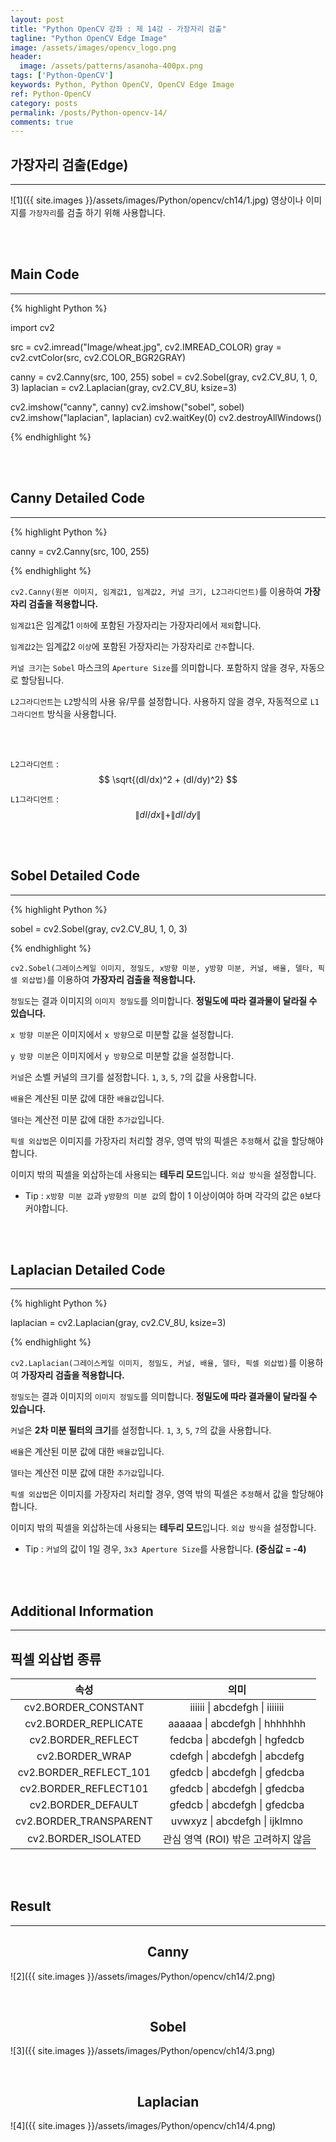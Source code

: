 ```yaml
---
layout: post
title: "Python OpenCV 강좌 : 제 14강 - 가장자리 검출"
tagline: "Python OpenCV Edge Image"
image: /assets/images/opencv_logo.png
header:
  image: /assets/patterns/asanoha-400px.png
tags: ['Python-OpenCV']
keywords: Python, Python OpenCV, OpenCV Edge Image
ref: Python-OpenCV
category: posts
permalink: /posts/Python-opencv-14/
comments: true
---
```


## 가장자리 검출(Edge) ##
----------

![1]({{ site.images }}/assets/images/Python/opencv/ch14/1.jpg)
영상이나 이미지를 `가장자리`를 검출 하기 위해 사용합니다.

<br>
<br>

## Main Code ##
----------

{% highlight Python %}

import cv2

src = cv2.imread("Image/wheat.jpg", cv2.IMREAD_COLOR)
gray = cv2.cvtColor(src, cv2.COLOR_BGR2GRAY)

canny = cv2.Canny(src, 100, 255)
sobel = cv2.Sobel(gray, cv2.CV_8U, 1, 0, 3)
laplacian = cv2.Laplacian(gray, cv2.CV_8U, ksize=3)

cv2.imshow("canny", canny)
cv2.imshow("sobel", sobel)
cv2.imshow("laplacian", laplacian)
cv2.waitKey(0)
cv2.destroyAllWindows()

{% endhighlight %}

<br>
<br>

## Canny Detailed Code ##
----------

{% highlight Python %}

canny = cv2.Canny(src, 100, 255)

{% endhighlight %}

`cv2.Canny(원본 이미지, 임계값1, 임계값2, 커널 크기, L2그라디언트)`를 이용하여 **가장자리 검출을 적용합니다.**

`임계값1`은 임계값1 `이하`에 포함된 가장자리는 가장자리에서 `제외`합니다.

`임계값2`는 임계값2 `이상`에 포함된 가장자리는 가장자리로 `간주`합니다.

`커널 크기`는 `Sobel` 마스크의 `Aperture Size`를 의미합니다. 포함하지 않을 경우, 자동으로 할당됩니다.

`L2그라디언트`는 `L2`방식의 사용 유/무를 설정합니다. 사용하지 않을 경우, 자동적으로 `L1그라디언트` 방식을 사용합니다.

<br>
<br>

`L2그라디언트` : $$ \sqrt{(dI/dx)^2 + (dI/dy)^2} $$

`L1그라디언트` : $$ \|dI/dx\| + \|dI/dy\| $$

<br>
<br>

## Sobel Detailed Code ##
----------

{% highlight Python %}

sobel = cv2.Sobel(gray, cv2.CV_8U, 1, 0, 3)

{% endhighlight %}

`cv2.Sobel(그레이스케일 이미지, 정밀도, x방향 미분, y방향 미분, 커널, 배율, 델타, 픽셀 외삽법)`를 이용하여 **가장자리 검출을 적용합니다.**

`정밀도`는 결과 이미지의 `이미지 정밀도`를 의미합니다. **정밀도에 따라 결과물이 달라질 수 있습니다.**

`x 방향 미분`은 이미지에서 `x 방향`으로 미분할 값을 설정합니다.

`y 방향 미분`은 이미지에서 `y 방향`으로 미분할 값을 설정합니다.

`커널`은 소벨 커널의 크기를 설정합니다. `1`, `3`, `5`, `7`의 값을 사용합니다.

`배율`은 계산된 미분 값에 대한 `배율값`입니다.

`델타`는 계산전 미분 값에 대한 `추가값`입니다.

`픽셀 외삽법`은 이미지를 가장자리 처리할 경우, 영역 밖의 픽셀은 `추정`해서 값을 할당해야합니다.

이미지 밖의 픽셀을 외삽하는데 사용되는 **테두리 모드**입니다. `외삽 방식`을 설정합니다.

* Tip :  `x방향 미분 값`과 `y방향의 미분 값`의 합이 1 이상이여야 하며 각각의 값은 `0`보다 커야합니다.

<br>
<br>

## Laplacian Detailed Code ##
----------

{% highlight Python %}

laplacian = cv2.Laplacian(gray, cv2.CV_8U, ksize=3)

{% endhighlight %}

`cv2.Laplacian(그레이스케일 이미지, 정밀도, 커널, 배율, 델타, 픽셀 외삽법)`를 이용하여 **가장자리 검출을 적용합니다.**

`정밀도`는 결과 이미지의 `이미지 정밀도`를 의미합니다. **정밀도에 따라 결과물이 달라질 수 있습니다.**

`커널`은 **2차 미분 필터의 크기**를 설정합니다. `1`, `3`, `5`, `7`의 값을 사용합니다.

`배율`은 계산된 미분 값에 대한 `배율값`입니다.

`델타`는 계산전 미분 값에 대한 `추가값`입니다.

`픽셀 외삽법`은 이미지를 가장자리 처리할 경우, 영역 밖의 픽셀은 `추정`해서 값을 할당해야합니다.

이미지 밖의 픽셀을 외삽하는데 사용되는 **테두리 모드**입니다. `외삽 방식`을 설정합니다.

* Tip :  `커널`의 값이 1일 경우, `3x3 Aperture Size`를 사용합니다. **(중심값 = -4)**

<br>
<br>

## Additional Information ##
----------

## 픽셀 외삽법 종류 ##

|          속성          |                의미                |
|:----------------------:|:----------------------------------:|
|   cv2.BORDER_CONSTANT  |       iiiiii \| abcdefgh \| iiiiiii      |
|  cv2.BORDER_REPLICATE  |       aaaaaa \| abcdefgh \| hhhhhhh      |
|   cv2.BORDER_REFLECT   |       fedcba \| abcdefgh \| hgfedcb      |
|     cv2.BORDER_WRAP    |       cdefgh \| abcdefgh \| abcdefg      |
| cv2.BORDER_REFLECT_101 |       gfedcb \| abcdefgh \| gfedcba      |
|  cv2.BORDER_REFLECT101 |       gfedcb \| abcdefgh \| gfedcba      |
|   cv2.BORDER_DEFAULT   |       gfedcb \| abcdefgh \| gfedcba      |
| cv2.BORDER_TRANSPARENT |       uvwxyz \| abcdefgh \| ijklmno      |
|   cv2.BORDER_ISOLATED  | 관심 영역 (ROI) 밖은 고려하지 않음 |

<br>
<br>

## Result ##
----------

## <center>Canny</center> ##

![2]({{ site.images }}/assets/images/Python/opencv/ch14/2.png)

<br>

## <center>Sobel</center> ##

![3]({{ site.images }}/assets/images/Python/opencv/ch14/3.png)

<br>

## <center>Laplacian</center> ##

![4]({{ site.images }}/assets/images/Python/opencv/ch14/4.png)


